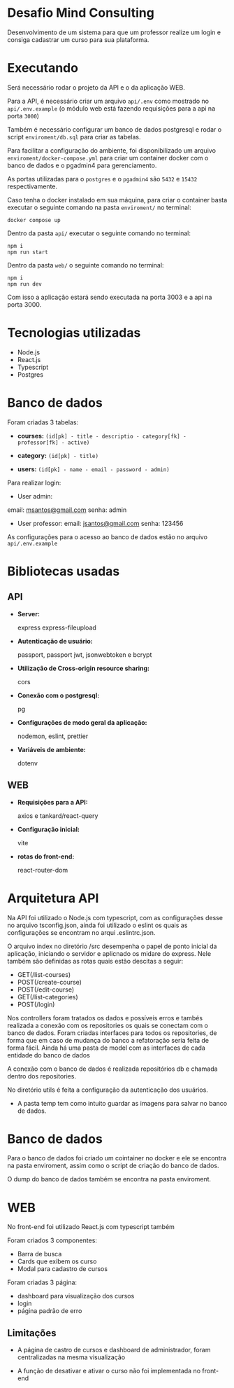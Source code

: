 # Desafio Mind Consulting

Desenvolvimento de um sistema para que um professor realize um login e consiga cadastrar um curso para sua plataforma.

# Executando

Será necessário rodar o projeto da API e o da aplicação WEB.

Para a API, é necessário criar um arquivo `api/.env` como mostrado no `api/.env.example` (o módulo web está fazendo requisições para a api na porta `3000`)

Também é necessário configurar um banco de dados postgresql e rodar o script `enviroment/db.sql` para criar as tabelas.

Para facilitar a configuração do ambiente, foi disponibilizado um arquivo `enviroment/docker-compose.yml` para criar um container docker com o banco de dados e o pgadmin4 para gerenciamento.

As portas utilizadas para o `postgres` e o `pgadmin4` são `5432` e `15432` respectivamente.

Caso tenha o docker instalado em sua máquina, para criar o container basta executar o seguinte comando na pasta `enviroment/` no terminal:

```
docker compose up
```

Dentro da pasta `api/` executar o seguinte comando no terminal:

```
npm i
npm run start
```

Dentro da pasta `web/` o seguinte comando no terminal:

```
npm i
npm run dev
```

Com isso a aplicação estará sendo executada na porta 3003 e a api na porta 3000.

# Tecnologias utilizadas

- Node.js
- React.js
- Typescript
- Postgres

# Banco de dados

Foram criadas 3 tabelas:

- **courses:** `(id[pk] - title - descriptio - category[fk] - professor[fk] - active)`

- **category:** `(id[pk] - title)`

- **users:** `(id[pk] - name - email - password - admin)`


Para realizar login:

- User admin: 

email: msantos@gmail.com 
senha: admin

- User professor:
email: jsantos@gmail.com 
senha: 123456

As configurações para o acesso ao banco de dados estão no arquivo `api/.env.example`

# Bibliotecas usadas

## API

- **Server:**

  express express-fileupload

- **Autenticação de usuário:**

  passport, passport jwt, jsonwebtoken e bcrypt

- **Utilização de Cross-origin resource sharing:**

  cors

- **Conexão com o postgresql:**

  pg

- **Configurações de modo geral da aplicação:**

  nodemon, eslint, prettier

- **Variáveis de ambiente:**

  dotenv


## WEB

- **Requisições para a API:**

  axios e tankard/react-query

- **Configuração inicial:**

  vite

- **rotas do front-end:**

  react-router-dom

# Arquitetura API

Na API foi utilizado o Node.js com typescript, com as configurações desse no arquivo tsconfig.json, ainda foi utilizado o eslint os quais as configurações se encontram no arqui .eslintrc.json.

O arquivo index no diretório /src desempenha o papel de ponto inicial da aplicação, iniciando o servidor e aplicnado os midare do express. Nele também são definidas as rotas quais estão descitas a seguir:

- GET(/list-courses)
- POST(/create-course)
- POST(/edit-course)
- GET(/list-categories)
- POST(/login)

Nos controllers foram tratados os dados e possíveis erros e tambés realizada a conexão com os repositories os quais se conectam com o banco de dados.
Foram criadas interfaces para todos os repositories, de forma que em caso de mudança do banco a refatoração seria feita de forma fácil. 
Ainda há uma pasta de model com as interfaces de cada entidade do banco de dados

A conexão com o banco de dados é realizada repositórios db e chamada dentro dos repositories.

No diretório utils é feita a configuração da autenticação dos usuários.

* A pasta temp tem como intuito guardar as imagens para salvar no banco de dados.

# Banco de dados

Para o banco de dados foi criado um cointainer no docker e ele se encontra na pasta enviroment, assim como o script de criação do banco de dados.

O dump do banco de dados também se encontra na pasta enviroment.

# WEB

No front-end foi utilizado React.js com typescript também

Foram criados 3 componentes: 
- Barra de busca
- Cards que exibem os curso
- Modal para cadastro de cursos

Foram criadas 3 página:
- dashboard para visualização dos cursos
- login
- página padrão de erro

## Limitações

* A página de castro de cursos e dashboard de administrador, foram centralizadas na mesma visualização

* A função de desativar e ativar o curso não foi implementada no front-end

